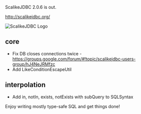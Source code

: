 ScalikeJDBC 2.0.6 is out. 

http://scalikejdbc.org/

![ScalikeJDBC Logo](http://scalikejdbc.org/images/logo.png)

## core

- Fix DB closes connections twice - https://groups.google.com/forum/#!topic/scalikejdbc-users-group/hJ4NeJRMfzc
- Add LikeConditionEscapeUtil

## interpolation

- Add in, notIn, exists, notExists with subQuery to SQLSyntax

Enjoy writing mostly type-safe SQL and get things done!

